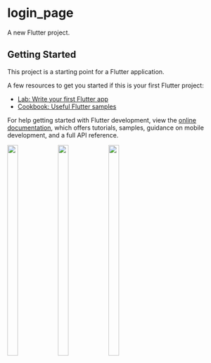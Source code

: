 # login_page

A new Flutter project.

## Getting Started

This project is a starting point for a Flutter application.

A few resources to get you started if this is your first Flutter project:

- [Lab: Write your first Flutter app](https://docs.flutter.dev/get-started/codelab)
- [Cookbook: Useful Flutter samples](https://docs.flutter.dev/cookbook)

For help getting started with Flutter development, view the
[online documentation](https://docs.flutter.dev/), which offers tutorials,
samples, guidance on mobile development, and a full API reference.
<p>
  <img src= "https://github.com/AnjaliPurohit2811/login_page/assets/143180602/bbb10a83-6aa3-4da3-9c7d-4d68adafa5e9" height = 35% width = 22%>
  
  <img src= "https://github.com/AnjaliPurohit2811/login_page/assets/143180602/816e038d-a3e9-4b9d-a0b4-82fcd490b32a" height = 35% width = 22%>
  <img src = "https://github.com/AnjaliPurohit2811/login_page/assets/143180602/af37e5ce-17da-4fcc-83ec-3348220f664f" height = 35% width = 22%>

</p>


